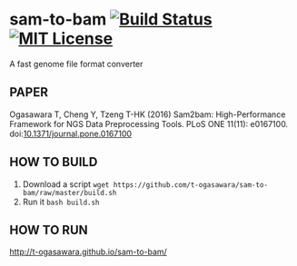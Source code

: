 # sam-to-bam [![Build Status](https://travis-ci.org/t-ogasawara/sam-to-bam.svg?branch=master)](https://travis-ci.org/t-ogasawara/sam-to-bam) [![MIT License](http://img.shields.io/badge/license-MIT-blue.svg?style=flat)](LICENSE)
A fast genome file format converter

## PAPER
Ogasawara T, Cheng Y, Tzeng T-HK (2016) Sam2bam: High-Performance Framework for NGS Data Preprocessing Tools. PLoS ONE 11(11): e0167100. doi:[10.1371/journal.pone.0167100](http://dx.doi.org/10.1371/journal.pone.0167100)

## HOW TO BUILD
1. Download a script
   `wget https://github.com/t-ogasawara/sam-to-bam/raw/master/build.sh`
2. Run it
   `bash build.sh`

## HOW TO RUN
http://t-ogasawara.github.io/sam-to-bam/

